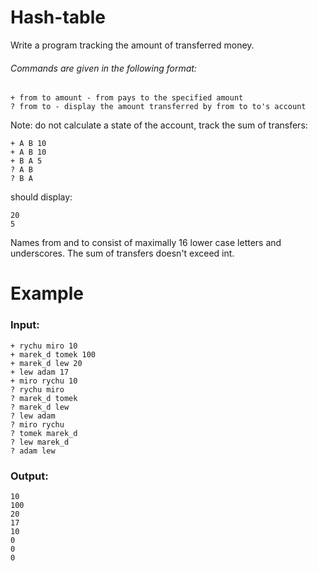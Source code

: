 # Hash-table
Write a program tracking the amount of transferred money.
###### Commands are given in the following format:
```
+ from to amount - from pays to the specified amount
? from to - display the amount transferred by from to to's account
```
Note: do not calculate a state of the account, track the sum of transfers:
```
+ A B 10
+ A B 10
+ B A 5
? A B
? B A
```
should display:
```
20
5
```
Names from and to consist of maximally 16 lower case letters and underscores. The sum of transfers doesn't exceed int.
# Example
### Input:
```
+ rychu miro 10
+ marek_d tomek 100
+ marek_d lew 20
+ lew adam 17
+ miro rychu 10
? rychu miro
? marek_d tomek
? marek_d lew
? lew adam
? miro rychu
? tomek marek_d
? lew marek_d
? adam lew
```
### Output:
```
10
100
20
17
10
0
0
0
```
